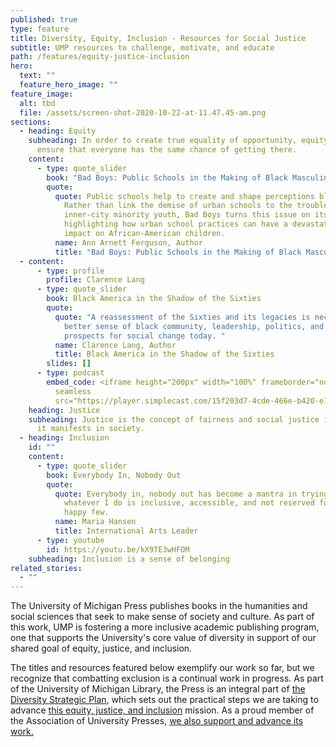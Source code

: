 ```yaml
---
published: true
type: feature
title: Diversity, Equity, Inclusion - Resources for Social Justice
subtitle: UMP resources to challenge, motivate, and educate
path: /features/equity-justice-inclusion
hero:
  text: ""
  feature_hero_image: ""
feature_image:
  alt: tbd
  file: /assets/screen-shot-2020-10-22-at-11.47.45-am.png
sections:
  - heading: Equity
    subheading: In order to create true equality of opportunity, equity is needed to
      ensure that everyone has the same chance of getting there.
    content:
      - type: quote_slider
        book: "Bad Boys: Public Schools in the Making of Black Masculinity"
        quote:
          quote: Public schools help to create and shape perceptions black masculinity.
            Rather than link the demise of urban schools to the troubles of
            inner-city minority youth, Bad Boys turns this issue on its head by
            highlighting how urban school practices can have a devastating
            impact on African-American children.
          name: Ann Arnett Ferguson, Author
          title: "Bad Boys: Public Schools in the Making of Black Masculinity"
  - content:
      - type: profile
        profile: Clarence Lang
      - type: quote_slider
        book: Black America in the Shadow of the Sixties
        quote:
          quote: "A reassessment of the Sixties and its legacies is necessary to make
            better sense of black community, leadership, politics, and the
            prospects for social change today. "
          name: Clarence Lang, Author
          title: Black America in the Shadow of the Sixties
        slides: []
      - type: podcast
        embed_code: <iframe height="200px" width="100%" frameborder="no" scrolling="no"
          seamless
          src="https://player.simplecast.com/15f203d7-4cde-466e-b420-e1aef1463cf4?dark=false"></iframe>
    heading: Justice
    subheading: Justice is the concept of fairness and social justice is fairness as
      it manifests in society.
  - heading: Inclusion
    id: ""
    content:
      - type: quote_slider
        book: Everybody In, Nobody Out
        quote:
          quote: Everybody in, nobody out has become a mantra in trying to ensure that
            whatever I do is inclusive, accessible, and not reserved for the
            happy few.
          name: Maria Hansen
          title: International Arts Leader
      - type: youtube
        id: https://youtu.be/kX9TE3wHFOM
    subheading: Inclusion is a sense of belonging
related_stories:
  - ""
---
```

The University of Michigan Press publishes books in the humanities and social sciences that seek to make sense of society and culture. As part of this work, UMP is fostering a more inclusive academic publishing program, one that supports the University's core value of diversity in support of our shared goal of equity, justice, and inclusion.

The titles and resources featured below exemplify our work so far, but we recognize that combatting exclusion is a continual work in progress.  As part of the University of Michigan Library, the Press is an integral part of [the Diversity Strategic Plan](https://lib.umich.edu/about-us/about-library/diversity-equity-inclusion-and-accessibility/diversity-strategic-plan), which sets out the practical steps we are taking to advance [this equity, justice, and inclusion](https://www.press.umich.edu/about#equity) mission. As a proud member of the Association of University Presses, [we also support and advance its work.](https://aupresses.org/about-aupresses/committees-task-forces/equity-justice-inclusion-committee/)